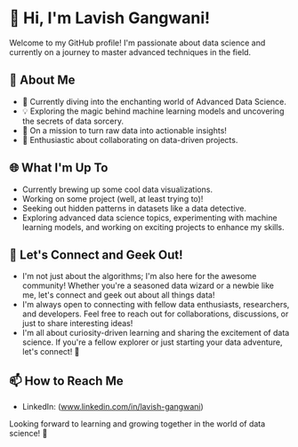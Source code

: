 # 👋 Hi, I'm Lavish Gangwani!

Welcome to my GitHub profile! I'm passionate about data science and currently on a journey to master advanced techniques in the field.

## 👀 About Me

- 🌱 Currently diving into the enchanting world of Advanced Data Science.
- 💡 Exploring the magic behind machine learning models and uncovering the secrets of data sorcery.
- 🚀 On a mission to turn raw data into actionable insights!
- 🚀 Enthusiastic about collaborating on data-driven projects.

## 🌐 What I'm Up To

- Currently brewing up some cool data visualizations.
- Working on some project (well, at least trying to)!
- Seeking out hidden patterns in datasets like a data detective.
- Exploring advanced data science topics, experimenting with machine learning models, and working on exciting projects to enhance my skills.

## 🌈 Let's Connect and Geek Out!

- I'm not just about the algorithms; I'm also here for the awesome community! Whether you're a seasoned data wizard or a newbie like me, let's connect and geek out about all things data!
- I'm always open to connecting with fellow data enthusiasts, researchers, and developers. Feel free to reach out for collaborations, discussions, or just to share interesting ideas!
- I'm all about curiosity-driven learning and sharing the excitement of data science. If you're a fellow explorer or just starting your data adventure, let's connect! 🌟

## 📫 How to Reach Me

- LinkedIn: (www.linkedin.com/in/lavish-gangwani)

Looking forward to learning and growing together in the world of data science! 🚀


<!---
Lavishgangwani/Lavishgangwani is a ✨ special ✨ repository because its `README.md` (this file) appears on your GitHub profile.
You can click the Preview link to take a look at your changes.
--->
